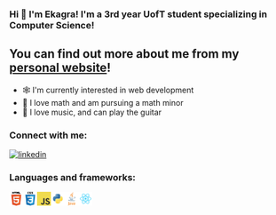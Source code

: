 ### Hi 👋 I'm Ekagra! I'm a 3rd year UofT student specializing in Computer Science!

## You can find out more about me from my [personal website](https://ekluthra.netlify.app/)!

- 🕸️ I'm currently interested in web development
- 🧮 I love math and am pursuing a math minor
- 🎸 I love music, and can play the guitar

### Connect with me:

<a href="https://www.linkedin.com/in/ekagra-luthra/" target="_blank"><img src="https://img.icons8.com/office/16/000000/linkedin.png" alt="linkedin" style="width:25px;height:25px;">
</a>

### Languages and frameworks:

<img align="left" alt="HTML5" width="25px" src="https://raw.githubusercontent.com/github/explore/80688e429a7d4ef2fca1e82350fe8e3517d3494d/topics/html/html.png">
<img align="left" alt="CSS3" width="25px" src="https://raw.githubusercontent.com/github/explore/80688e429a7d4ef2fca1e82350fe8e3517d3494d/topics/css/css.png">
<img align="left" alt="Javascript" width="25px" src="https://raw.githubusercontent.com/github/explore/80688e429a7d4ef2fca1e82350fe8e3517d3494d/topics/javascript/javascript.png">
<img align="left" alt="Python" width="25px" src="https://raw.githubusercontent.com/github/explore/80688e429a7d4ef2fca1e82350fe8e3517d3494d/topics/python/python.png">
<img align="left" alt="Java" width="25px"
src="https://raw.githubusercontent.com/github/explore/80688e429a7d4ef2fca1e82350fe8e3517d3494d/topics/java/java.png">

<!-- Frameworks -->

<img align="left" alt="React" width="25px" src="https://raw.githubusercontent.com/github/explore/80688e429a7d4ef2fca1e82350fe8e3517d3494d/topics/react/react.png">
